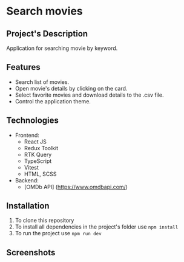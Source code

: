 # Search movies

## Project's Description  

Application for searching movie by keyword.

## Features

+ Search list of movies.
+ Open movie's details by clicking on the card.
+ Select favorite movies and download details to the .csv file.  
+ Control the application theme.

## Technologies  
- Frontend:
  - React JS
  - Redux Toolkit
  - RTK Query
  - TypeScript
  - Vitest
  - HTML, SCSS  
- Backend:  
  - [OMDb API] (https://www.omdbapi.com/)  

## Installation

1. To clone this repository 
2. To install all dependencies in the project's folder use `npm install`
3. To run the project use `npm run dev`

## Screenshots  
